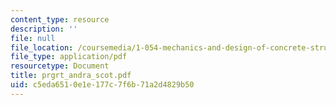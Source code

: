 ```yaml
---
content_type: resource
description: ''
file: null
file_location: /coursemedia/1-054-mechanics-and-design-of-concrete-structures-spring-2004/c5eda6510e1e177c7f6b71a2d4829b50_prgrt_andra_scot.pdf
file_type: application/pdf
resourcetype: Document
title: prgrt_andra_scot.pdf
uid: c5eda651-0e1e-177c-7f6b-71a2d4829b50
---
```

